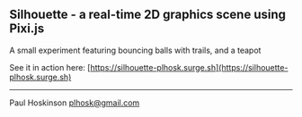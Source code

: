 ## Silhouette - a real-time 2D graphics scene using Pixi.js

A small experiment featuring bouncing balls with trails, and a teapot

See it in action here: [https://silhouette-plhosk.surge.sh](https://silhouette-plhosk.surge.sh)

---

Paul Hoskinson
plhosk@gmail.com
